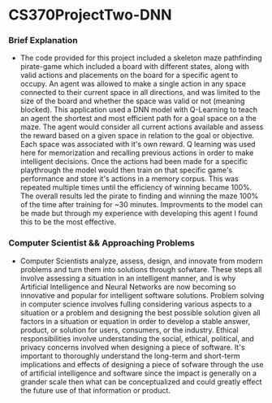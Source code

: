 # CS370ProjectTwo-DNN

### Brief Explanation

- The code provided for this project included a skeleton maze pathfinding pirate-game which included a board with different states, along with valid actions and placements on the board for a specific agent to occupy. An agent was allowed to make a single action in any space connected to their current space in all directions, and was limited to the size of the board and whether the space was valid or not (meaning blocked). This application used a DNN model with Q-Learning to teach an agent the shortest and most efficient path for a goal space on a the maze. The agent would consider all current actions available and assess the reward based on a given space in relation to the goal or objective. Each space was associated with it's own reward. Q learning was used here for memorization and recalling previous actions in order to make intelligent decisions. Once the actions had been made for a specific playthrough the model would then train on that specific game's performance and store it's actions in a memory corpus. This was repeated multiple times until the efficiency of winning became 100%. The overall results led the pirate to finding and winning the maze 100% of the time after training for ~30 minutes. Improvments to the model can be made but through my experience with developing this agent I found this to be the most effective.

### Computer Scientist && Approaching Problems

- Computer Scientists analyze, assess, design, and innovate from modern problems and turn them into solutions through sofwtare. These steps all involve assessing a situation in an intelligent manner, and is why Artificial Intelligence and Neural Networks are now becoming so innovative and popular for intelligent software solutions. Problem solving in computer science involves fulling considering various aspects to a situation or a problem and designing the best possible solution given all factors in a situation or equation in order to develop a stable answer, product, or solution for users, consumers, or the industry. Ethical responsibilities involve understanding the social, ethical, political, and privacy concerns involved when designing a piece of software. It's important to thoroughly understand the long-term and short-term implications and effects of designing a piece of sofware through the use of artificial intelligence and software since the impact is generally on a grander scale then what can be conceptualized and could greatly effect the future use of that information or product.
